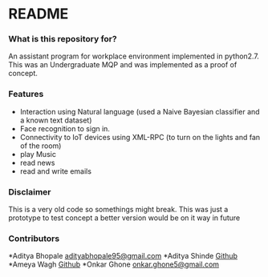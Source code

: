 # README #

### What is this repository for? ###
An assistant program for workplace environment implemented in python2.7. This was an Undergraduate MQP and was implemented as a proof of concept. 

### Features ###

* Interaction using Natural language (used a Naive Bayesian classifier and a known text dataset)
* Face recognition to sign in. 
* Connectivity to IoT devices using XML-RPC (to turn on the lights and fan of the room)
* play Music
* read news
* read and write emails 

### Disclaimer ###
This is a very old code so somethings might break. This was just a prototype to test concept a better version would be on it way in future

### Contributors ###

*Aditya Bhopale <adityabhopale95@gmail.com>
*Aditya Shinde [Github](https://github.com/adityashinde1506)
*Ameya Wagh [Github](https://github.com/AmeyaWagh)
*Onkar Ghone <onkar.ghone5@gmail.com>
